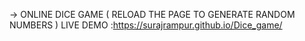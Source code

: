 -> ONLINE DICE GAME ( RELOAD THE PAGE TO GENERATE RANDOM NUMBERS )
LIVE DEMO :https://surajrampur.github.io/Dice_game/
